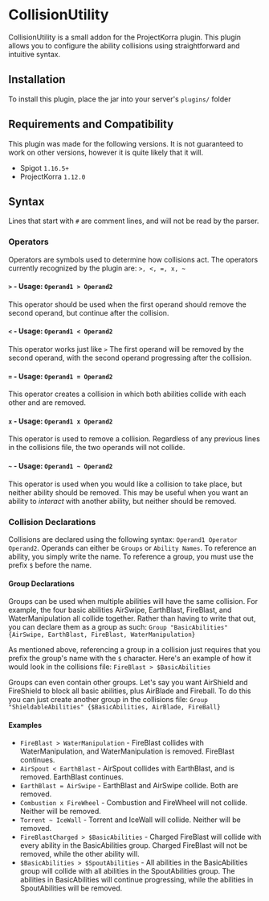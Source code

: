 # CollisionUtility
CollisionUtility is a small addon for the ProjectKorra plugin. This plugin allows you to configure 
the ability collisions using straightforward and intuitive syntax.

## Installation
To install this plugin, place the jar into your server's `plugins/` folder

## Requirements and Compatibility
This plugin was made for the following versions. It is not guaranteed to work on other versions, 
however it is quite likely that it will.
- Spigot `1.16.5+`
- ProjectKorra `1.12.0`

## Syntax
Lines that start with `#` are comment lines, and will not be read by the parser.

### Operators
Operators are symbols used to determine how collisions act. The operators currently recognized by
the plugin are: `>, <, =, x, ~`

#### `>` - Usage: `Operand1 > Operand2`
This operator should be used when the first operand should remove the second operand, but continue 
after the collision.

#### `<` - Usage: `Operand1 < Operand2`

This operator works just like `>` The first operand will be removed by the second operand, with the
second operand progressing after the collision.

#### `=` - Usage: `Operand1 = Operand2`

This operator creates a collision in which both abilities collide with each other and are removed.

#### `x` - Usage: `Operand1 x Operand2`

This operator is used to remove a collision. Regardless of any previous lines in the collisions 
file, the two operands will not collide.

#### `~` - Usage: `Operand1 ~ Operand2`

This operator is used when you would like a collision to take place, but neither ability should be
removed. This may be useful when you want an ability to *interact* with another ability, but neither
should be removed. 

### Collision Declarations
Collisions are declared using the following syntax: `Operand1 Operator Operand2`. Operands can
either be `Groups` or `Ability Names`. To reference an ability, you simply write the name. To 
reference a group, you must use the prefix `$` before the name.

#### Group Declarations
Groups can be used when multiple abilities will have the same collision. For example, the four 
basic abilities AirSwipe, EarthBlast, FireBlast, and WaterManipulation all collide together. Rather
than having to write that out, you can declare them as a group as such:
`Group "BasicAbilities" {AirSwipe, EarthBlast, FireBlast, WaterManipulation}`

As mentioned above, referencing a group in a collision just requires that you prefix the group's 
name with the `$` character. Here's an example of how it would look in the collisions file:
`FireBlast > $BasicAbilities`

Groups can even contain other groups. Let's say you want AirShield and FireShield to block all
basic abilities, plus AirBlade and Fireball. To do this you can just create another group in the 
collisions file:
`Group "ShieldableAbilities" {$BasicAbilities, AirBlade, FireBall}`

#### Examples
- `FireBlast > WaterManipulation` - FireBlast collides with WaterManipulation, and WaterManipulation is removed. FireBlast continues.
- `AirSpout < EarthBlast` - AirSpout collides with EarthBlast, and is removed. EarthBlast continues.
- `EarthBlast = AirSwipe` - EarthBlast and AirSwipe collide. Both are removed.
- `Combustion x FireWheel` - Combustion and FireWheel will not collide. Neither will be removed.
- `Torrent ~ IceWall` - Torrent and IceWall will collide. Neither will be removed.
- `FireBlastCharged > $BasicAbilities` - Charged FireBlast will collide with every ability in the BasicAbilities group. Charged
FireBlast will not be removed, while the other ability will.
- `$BasicAbilities > $SpoutAbilities` - All abilities in the BasicAbilities group will collide with all abilities in the SpoutAbilities
group. The abilities in BasicAbilities will continue progressing, while the abilities in SpoutAbilities will be removed.
